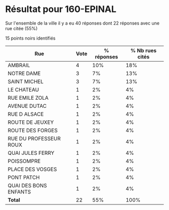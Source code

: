 # Résultat pour 160-EPINAL

Sur l'ensemble de la ville il y a eu 40 réponses dont 22 réponses avec une rue citée (55%)

15 points noirs identifiés

| Rue | Vote | % réponses | % Nb rues cités|
|-----|------|------------|----------------|
| AMBRAIL | 4 | 10% | 18%|
| NOTRE DAME | 3 | 7% | 13%|
| SAINT MICHEL | 3 | 7% | 13%|
| LE CHATEAU | 1 | 2% | 4%|
| RUE EMILE ZOLA | 1 | 2% | 4%|
| AVENUE DUTAC | 1 | 2% | 4%|
| RUE D ALSACE | 1 | 2% | 4%|
| ROUTE DE JEUXEY | 1 | 2% | 4%|
| ROUTE DES FORGES | 1 | 2% | 4%|
| RUE DU PROFESSEUR ROUX | 1 | 2% | 4%|
| QUAI JULES FERRY | 1 | 2% | 4%|
| POISSOMPRE | 1 | 2% | 4%|
| PLACE DES VOSGES | 1 | 2% | 4%|
| PONT PATCH | 1 | 2% | 4%|
| QUAI DES BONS ENFANTS | 1 | 2% | 4%|
| **Total** | 22 | 55% | 100%|
